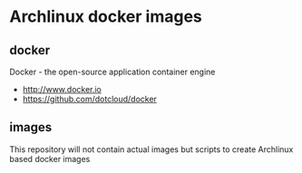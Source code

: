 Archlinux docker images
=======================

docker
------

Docker - the open-source application container engine

* http://www.docker.io
* https://github.com/dotcloud/docker

images
------

This repository will not contain actual images but scripts to create Archlinux based docker images
